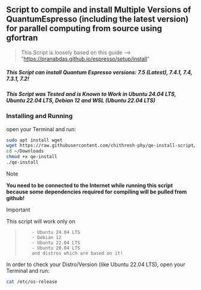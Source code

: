 ## Script to compile and install Multiple Versions of QuantumEspresso (including the latest version) for parallel computing from source using gfortran

> This Script is loosely based on this guide --> "https://pranabdas.github.io/espresso/setup/install"

##### **This Script can install Quantum Espresso versions: 7.5 (Latest), 7.4.1, 7.4, 7.3.1, 7.2!**
##### _**This Script was Tested and is Known to Work in Ubuntu 24.04 LTS, Ubuntu 22.04 LTS, Debian 12 and WSL (Ubuntu 22.04 LTS)**_

### Installing and Running
open your Terminal and run:
```bash
sudo apt install wget
wget https://raw.githubusercontent.com/chithresh-phy/qe-install-script/main/qe-install -P ~/Downloads
cd ~/Downloads
chmod +x qe-install
./qe-install
```

> [!NOTE]
> **You need to be connected to the Internet while running this script because some dependencies required for compiling will be pulled from github!**

> [!IMPORTANT]  
> This script will work only on
>>         - Ubuntu 24.04 LTS
>>         - Debian 12
>>         - Ubuntu 22.04 LTS
>>         - Ubuntu 20.04 LTS
>>         and distros which are based on it!
> In order to check your Distro/Version (like Ubuntu 22.04 LTS), open your Terminal and run:
> ```bash
> cat /etc/os-release
> ```
